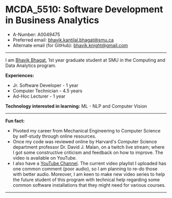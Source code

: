 # MCDA_5510: Software Development in Business Analytics

- A-Number: A0049475<br>
- Preferred email: bhavik.kantilal.bhagat@smu.ca<br>
- Alternate email (for GitHub): bhavik.knight@gmail.com<br>
---

I am [Bhavik Bhagat](https://bhavikbhagat.netlify.app/), 1st year graduate student at SMU in the Computing and Data Analytics program.

**Experiences:**
- Jr. Software Developer - 1 year
- Computer Technician - 4.5 years
- Ad-Hoc Lecturer - 1 year

**Technology interested in learning:**
ML - NLP and Computer Vision

---
**Fun fact:**
- Pivoted my career from Mechanical Engineering to Computer Science by self-study through online resources.
- Once my code was reviewed online by Harvard's Computer Science department professor Dr. David J. Malan, on a twitch live stream; where I got some constructive criticism and feedback on how to improve. The video is available on YouTube.
- I also have a [YouTube Channel](https://youtube.com/@bhavik.knight). The current video playlist I uploaded has one common comment (poor audio), so I am planning to re-do those with better audio. Moreover, I am keen to make new video series to help the future student of this program with technical help regarding some common software installations that they might need for various courses.
---
